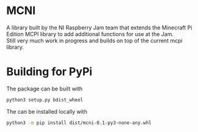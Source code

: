 # MCNI
A library built by the NI Raspberry Jam team that extends the Minecraft Pi Edition MCPI library to add additional functions for use at the Jam.   
Still very much work in progress and builds on top of the current mcpi library.

# Building for PyPi
The package can be built with
```bash
python3 setup.py bdist_wheel
```

The can be installed locally with  
```bash
python3 -m pip install dist/mcni-0.1-py3-none-any.whl
```
